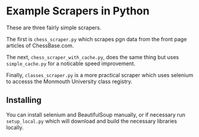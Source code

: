 Example Scrapers in Python
=============

These are three fairly simple scrapers.

The first is `chess_scraper.py` which scrapes pgn data from the front page articles of ChessBase.com.

The next, `chess_scraper_with_cache.py`, does the same thing but uses `simple_cache.py` for a noticable speed improvement.

Finally, `classes_scraper.py` is a more practical scraper which uses selenium to accesss the Monmouth University class registry.

Installing
---------

You can install selenium and BeautifulSoup manually, or if necessary run `setup_local.py` 
which will download and build the necessary libraries locally.
